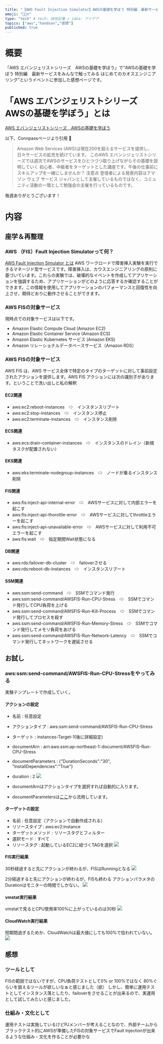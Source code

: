 ```yaml
---
title: "【AWS Fault Injection Simulator】AWSの基礎を学ぼう 特別編　最新サービスをみんなで触ってみる はじめてのカオスエンジニアリング"
emoji: "🚴🏻‍♀️"
type: "tech" # tech: 技術記事 / idea: アイデア
topics: ["aws","handson","感想"]
published: true
---
```

# 概要
「AWS エバンジェリストシリーズ　AWSの基礎を学ぼう」で”AWSの基礎を学ぼう 特別編　最新サービスをみんなで触ってみる はじめてのカオスエンジニアリング”というイベントに参加した感想ページです。

# 「AWS エバンジェリストシリーズ　AWSの基礎を学ぼう」とは
[AWS エバンジェリストシリーズ　AWSの基礎を学ぼう](https://awsbasics.connpass.com)

以下、Connpassページより引用

>  Amazon Web Services (AWS)は現在200を超えるサービスを提供し、日々サービスの拡充を続けています。
> このAWS エバンンジェリストシリーズでは週次でAWSのサービスをひとつづつ取り上げながらその基礎を説明していく 初心者、中級者をターゲットとした講座です。午後の仕事前にスキルアップを一緒にしませんか？
> 注意点 登壇者による発表内容はアマゾン ウェブ サービス ジャパンとして主催しているものではなく、コミュニティ活動の一環として勉強会の主催を行っているものです。

毎週ありがとうございます！

# 内容
## 座学＆再整理
### AWS （FIS）Fault Injection Simulatorって何？
[AWS Fault Injection Simulator とは](https://docs.aws.amazon.com/ja_jp/fis/latest/userguide/what-is.html)
AWS ワークロードで障害挿入実験を実行できるマネージド型サービスです。障害挿入は、カウスエンジニアリングの原則に基づいています。これらの実験では、破壊的なイベントを作成してアプリケーションを強調するため、アプリケーションがどのように応答するか確認することができます。この情報を使用してアプリケーションのパフォーマンスと回復性を向上させ、期待どおりに動作させることができます。

### AWS FISの対象サービス
現時点での対象サービスは以下です。
- Amazon Elastic Compute Cloud (Amazon EC2)
- Amazon Elastic Container Service (Amazon ECS)
- Amazon Elastic Kubernetes サービス (Amazon EKS)
- Amazon リレーショナルデータベースサービス（Amazon RDS）

### AWS FISの対象サービス
AWS FIS は、AWS サービス全体で特定のタイプのターゲットに対して事前設定されたアクションを提供します。AWS FIS アクションには次の識別子があります。ということで洗い出しと私の解釈

#### EC2関連
- aws:ec2:reboot-instances　⇨　インスタンスリブート
- aws:ec2:stop-instances　⇨　インスタンス停止
- aws:ec2:terminate-instances　⇨　インスタンス削除
#### ECS関連
- aws:ecs:drain-container-instances　⇨　インスタンスのドレイン（新規タスクが配置されない）
#### EKS関連
- aws:eks:terminate-nodegroup-instances　⇨　ノードが乗るインスタンス削除
#### FIS関連
- aws:fis:inject-api-internal-error　⇨　AWSサービスに対して内部エラーを起こす
- aws:fis:inject-api-thorottle-error　⇨　AWSサービスに対してthrottleエラーを起こす
- aws:fis:inject-api-unavailable-error　⇨　AWSサービスに対して利用不可エラーを起こす
- aws:fis:wait　⇨　指定期間Wait状態になる
#### DB関連
- aws:rds:failover-db-cluster　⇨　failoverさせる
- aws:rds:reboot-db-instances　⇨　インスタンスリブート
#### SSM関連
- aws:ssm:send-command　⇨　SSMでコマンド発行
- aws:ssm:send-command/AWSFIS-Run-CPU-Stress　⇨　SSMでコマンド発行してCPU負荷を上げる
- aws:ssm:send-command/AWSFIS-Run-Kill-Process　⇨　SSMでコマンド発行してプロセスを殺す
- aws:ssm:send-command/AWSFIS-Run-Memory-Stress　⇨　SSMでコマンド発行してメモリ負荷をあげる
- aws:ssm:send-command/AWSFIS-Run-Network-Latency　⇨　SSMでコマンド発行してネットワークを遅延させる


## お試し
### aws:ssm:send-command/AWSFIS-Run-CPU-Stressをやってみる
実験テンプレートで作成していく。

#### アクションの設定
- 名前 : 任意設定
- アクションタイプ : aws:ssm:send-command/AWSFIS-Run-CPU-Stress
- ターゲット : instances-Target-1(後に詳細設定)
- documentArn : arn:aws:ssm:ap-northeast-1::document/AWSFIS-Run-CPU-Stress
- documentParameters : {"DurationSeconds":"30", "InstallDependencies":"True"}
- duration : 2
![](https://storage.googleapis.com/zenn-user-upload/q2fa4063waqhdj5ox4abfx2yp7vt)

- documentArnはアクションタイプを選択すれば自動的に入ります。
- documentParametersは[ここ](https://docs.aws.amazon.com/ja_jp/fis/latest/userguide/actions-ssm-agent.html#specifying-ssm-actions)から流用しています。

#### ターゲットの設定
- 名前 : 任意設定（アクションで自動作成される）
- リソースタイプ : aws:ec2:instance
- ターゲットメソッド : リソースタグとフィルター
- 選択モード : すべて
- リソースタグ : 起動しているEC2に紐づくTAGを選択
![](https://storage.googleapis.com/zenn-user-upload/ncjx83kria22affnqrz2fo0s9fi8)


#### FIS実行結果
30秒経過すると先にアクションが終わるが、FISはRunningとなる
![](https://storage.googleapis.com/zenn-user-upload/hgvikinkrj74emx99o2tkgyrl4g0)

2分経過すると先にアクションが終わるが、FISも終わる
アクションパラメタのDurationはモニターの時間でしかない。
![](https://storage.googleapis.com/zenn-user-upload/3eab933kc5fithc4vpkgngg6xxop)

#### vmstat実行結果
vmstatで見るとCPU使用率100%に上がっているのは30秒
![](https://storage.googleapis.com/zenn-user-upload/xxvn15pqjjwt1y9lj54e7aq070j3)

#### CloudWatch実行結果
短期間過ぎるためか、CloudWatchは最大値にしても100%で拾われていない。
![](https://storage.googleapis.com/zenn-user-upload/h5ipv3vc24l4wfwfybls5nyjml9i)


## 感想
### ツールとして
FISの範囲ではないですが、CPU負荷テストとして0% or 100%ではなく 80%ぐらいを狙えるツールが欲しいなぁと感じました（欲）
しかし、簡単に運用テストとしてインスタンス落としたり、failoverをさせることが出来るので、実運用として試してみたいと感じました。

### 仕組み・文化として
運用テストは実施しているけどPJメンバーが考えることなので、外部チームからブラックテスト的にAWSが準備したFISの対象サービスでFault Injectionが出来るような仕組み・文化を作ることが必要かな